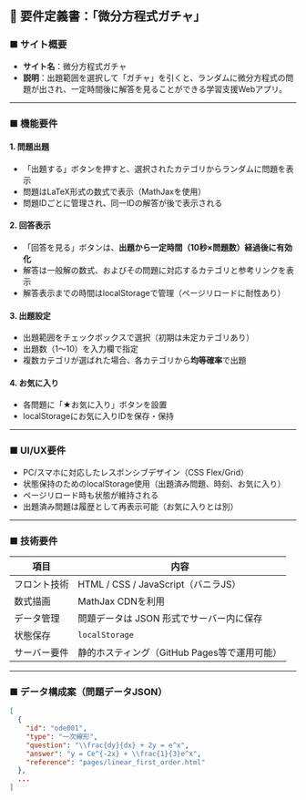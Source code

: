## 📄 要件定義書：「微分方程式ガチャ」

### ■ サイト概要

- **サイト名**：微分方程式ガチャ
- **説明**：出題範囲を選択して「ガチャ」を引くと、ランダムに微分方程式の問題が出され、一定時間後に解答を見ることができる学習支援Webアプリ。

---

### ■ 機能要件

#### 1. 問題出題

- 「出題する」ボタンを押すと、選択されたカテゴリからランダムに問題を表示
- 問題はLaTeX形式の数式で表示（MathJaxを使用）
- 問題IDごとに管理され、同一IDの解答が後で表示される

#### 2. 回答表示

- 「回答を見る」ボタンは、**出題から一定時間（10秒×問題数）経過後に有効化**
- 解答は一般解の数式、およびその問題に対応するカテゴリと参考リンクを表示
- 解答表示までの時間はlocalStorageで管理（ページリロードに耐性あり）

#### 3. 出題設定

- 出題範囲をチェックボックスで選択（初期は未定カテゴリあり）
- 出題数（1～10）を入力欄で指定
- 複数カテゴリが選ばれた場合、各カテゴリから**均等確率**で出題

#### 4. お気に入り

- 各問題に「★お気に入り」ボタンを設置
- localStorageにお気に入りIDを保存・保持

---

### ■ UI/UX要件

- PC/スマホに対応したレスポンシブデザイン（CSS Flex/Grid）
- 状態保持のためのlocalStorage使用（出題済み問題、時刻、お気に入り）
- ページリロード時も状態が維持される
- 出題済み問題は履歴として再表示可能（お気に入りとは別）

---

### ■ 技術要件

| 項目 | 内容 |
|------|------|
| フロント技術 | HTML / CSS / JavaScript（バニラJS） |
| 数式描画 | MathJax CDNを利用 |
| データ管理 | 問題データは JSON 形式でサーバー内に保存 |
| 状態保存 | `localStorage` |
| サーバー要件 | 静的ホスティング（GitHub Pages等で運用可能） |

---

### ■ データ構成案（問題データJSON）

```json
[
  {
    "id": "ode001",
    "type": "一次線形",
    "question": "\\frac{dy}{dx} + 2y = e^x",
    "answer": "y = Ce^{-2x} + \\frac{1}{3}e^x",
    "reference": "pages/linear_first_order.html"
  },
  ...
]
```
